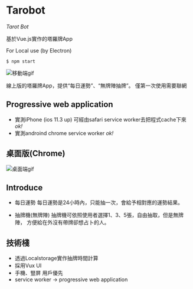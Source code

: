# Tarobot

_Tarot Bot_ 

基於Vue.js實作的塔羅牌App

For Local use (by Electron)
```
$ npm start
```


![移動端gif](https://thumbs.gfycat.com/SlipperyGlitteringIrishdraughthorse-size_restricted.gif)

線上版的塔羅牌App，提供“每日運勢”、“無牌陣抽牌”。
僅第一次使用需要聯網

## Progressive web application 

- 實測iPhone (ios 11.3 up) 可經由safari service worker去把程式cache下來  _ok!_
- 實測androind chrome service worker  _ok!_

## 桌面版(Chrome)


![桌面端gif](https://thumbs.gfycat.com/HelplessWanFlee-size_restricted.gif)

## Introduce

- 每日運勢
每日運勢是24小時內，只能抽一次，會給予相對應的運勢結果。

- 抽牌機(無牌陣)
抽牌機可依照使用者選擇1、3、5張，自由抽取，但是無牌陣，
方便給在外沒有帶牌卻想占卜的人。

## 技術棧
- 透過Localstorage實作抽牌時間計算
- 採用Vux UI 
- 手機、豎屏 用戶優先
- service worker -> progressive web application
